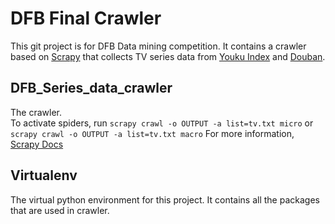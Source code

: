 # DFB Final Crawler
This git project is for DFB Data mining competition. It contains a crawler based on [Scrapy](https://github.com/scrapy/scrapy) that collects TV series data from [Youku Index](http://index.youku.com) and [Douban](https://www.douban.com/).

##  DFB_Series_data_crawler
The crawler.  
To activate spiders, run `scrapy crawl -o OUTPUT -a list=tv.txt micro`  or `scrapy crawl -o OUTPUT -a list=tv.txt macro`
For more information, [Scrapy Docs](docs.scrapy.org)

## Virtualenv
The virtual python environment for this project. It contains all the packages that are used in crawler.